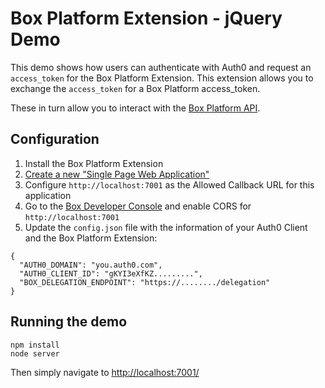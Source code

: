 # Box Platform Extension - jQuery Demo

This demo shows how users can authenticate with Auth0 and request an `access_token` for the Box Platform Extension. This extension allows you to exchange the `access_token` for a Box Platform access_token.

These in turn allow you to interact with the [Box Platform API](https://developer.box.com/reference#api-docs-directory).

## Configuration

 1. Install the Box Platform Extension
 2. [Create a new "Single Page Web Application"](https://manage.auth0.com/#/clients)
 3. Configure `http://localhost:7001` as the Allowed Callback URL for this application
 4. Go to the [Box Developer Console](https://app.box.com/developers/console) and enable CORS for `http://localhost:7001`
 5. Update the `config.json` file with the information of your Auth0 Client and the Box Platform Extension:

```
{
  "AUTH0_DOMAIN": "you.auth0.com",
  "AUTH0_CLIENT_ID": "gKYI3eXfKZ.........",
  "BOX_DELEGATION_ENDPOINT": "https://......../delegation"
}
```

## Running the demo

```
npm install
node server
```

Then simply navigate to [http://localhost:7001/](http://localhost:7001/``)
